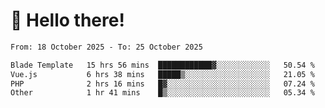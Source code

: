 # 👋 Hello there!

<!--START_SECTION:waka-->

```txt
From: 18 October 2025 - To: 25 October 2025

Blade Template   15 hrs 56 mins  ████████████▓░░░░░░░░░░░░   50.54 %
Vue.js           6 hrs 38 mins   █████▒░░░░░░░░░░░░░░░░░░░   21.05 %
PHP              2 hrs 16 mins   █▓░░░░░░░░░░░░░░░░░░░░░░░   07.24 %
Other            1 hr 41 mins    █▒░░░░░░░░░░░░░░░░░░░░░░░   05.34 %
```

<!--END_SECTION:waka-->
